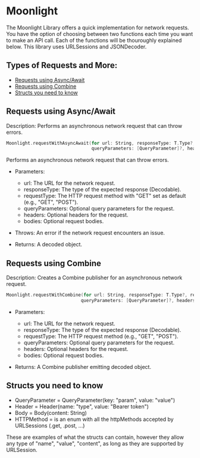 # Moonlight
The Moonlight Library offers a quick implementation for network requests. You have the option of choosing between two functions each time you want to make an API call. Each of the functions will be thouroughly explained below. This library uses URLSessions and JSONDecoder.

## Types of Requests and More:
- [Requests using Async/Await](#async_throw)
- [Requests using Combine](#combine)
- [Structs you need to know](#structs)


## Requests using Async/Await
Description: Performs an asynchronous network request that can throw errors.

```swift
Moonlight.requestWithAsyncAwait(for url: String, responseType: T.Type?, requestType: HTTPMethod?,
                                queryParameters: [QueryParameter]?, headers: [Header]?, bodies: [Body]?) 
```
 Performs an asynchronous network request that can throw errors.

 - Parameters:
   - url: The URL for the network request.
   - responseType: The type of the expected response (Decodable).
   - requestType: The HTTP request method with "GET" set as default (e.g., "GET", "POST").
   - queryParameters: Optional query parameters for the request.
   - headers: Optional headers for the request.
   - bodies: Optional request bodies.

 - Throws: An error if the network request encounters an issue.

 - Returns: A decoded object. 

## Requests using Combine
Description: Creates a Combine publisher for an asynchronous network request.

```swift
Moonlight.requestWithCombine(for url: String, responseType: T.Type?, requestType: HTTPMethod?,
                            queryParameters: [QueryParameter]?, headers: [Header]?, bodies: [Body]?)
```
- Parameters:
   - url: The URL for the network request.
   - responseType: The type of the expected response (Decodable).
   - requestType: The HTTP request method (e.g., "GET", "POST").
   - queryParameters: Optional query parameters for the request.
   - headers: Optional headers for the request.
   - bodies: Optional request bodies.

 - Returns: A Combine publisher emitting decoded object.

## Structs you need to know

- QueryParameter = QueryParameter(key: "param", value: "value")
- Header = Header(name: "type", value: "Bearer token")
- Body = Body(content: String)
- HTTPMethod = is an enum with all the httpMethods accepted by URLSessions (.get, .post, ...)

These are examples of what the structs can contain, however they allow any type
of "name", "value", "content", as long as they are supported by
URLSession.
